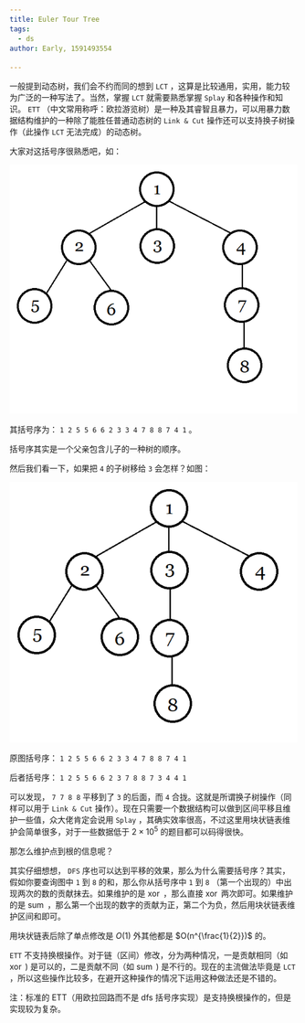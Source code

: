 ```yaml
---
title: Euler Tour Tree
tags:
  - ds
author: Early, 1591493554

---
```


一般提到动态树，我们会不约而同的想到 `LCT` ，这算是比较通用，实用，能力较为广泛的一种写法了。当然，掌握 `LCT` 就需要熟悉掌握 `Splay` 和各种操作和知识。 `ETT` （中文常用称呼：欧拉游览树）是一种及其睿智且暴力，可以用暴力数据结构维护的一种除了能胜任普通动态树的 `Link & Cut` 操作还可以支持换子树操作（此操作 `LCT` 无法完成）的动态树。

大家对这括号序很熟悉吧，如：

![](./images/ett1.png)

其括号序为： `1 2 5 5 6 6 2 3 3 4 7 8 8 7 4 1` 。

括号序其实是一个父亲包含儿子的一种树的顺序。

然后我们看一下，如果把 `4` 的子树移给 `3` 会怎样？如图：

![](./images/ett2.png)

原图括号序： `1 2 5 5 6 6 2 3 3 4 7 8 8 7 4 1` 

后者括号序： `1 2 5 5 6 6 2 3 7 8 8 7 3 4 4 1` 

可以发现， `7 7 8 8` 平移到了 `3` 的后面，而 `4` 合拢。这就是所谓换子树操作（同样可以用于 `Link & Cut` 操作）。现在只需要一个数据结构可以做到区间平移且维护一些值，众大佬肯定会说用 `Splay` ，其确实效率很高，不过这里用块状链表维护会简单很多，对于一些数据低于 $2 \times 10^5$ 的题目都可以码得很快。

那怎么维护点到根的信息呢？

其实仔细想想， `DFS` 序也可以达到平移的效果，那么为什么需要括号序？其实，假如你要查询图中 `1` 到 `8` 的和，那么你从括号序中 `1` 到 `8` （第一个出现的）中出现两次的数的贡献抹去。如果维护的是 $\operatorname{xor}$ ，那么直接 $\operatorname{xor}$ 两次即可。如果维护的是 $\operatorname{sum}$ ，那么第一个出现的数字的贡献为正，第二个为负，然后用块状链表维护区间和即可。

用块状链表后除了单点修改是 $O(1)$ 外其他都是 $O(n^{\frac{1}{2}})$ 的。

 `ETT` 不支持换根操作。对于链（区间）修改，分为两种情况，一是贡献相同（如 $\operatorname{xor}$ ) 是可以的，二是贡献不同（如 $\operatorname{sum}$ ) 是不行的。现在的主流做法毕竟是 `LCT` ，所以这些操作比较多，在避开这种操作的情况下运用这种做法还是不错的。

注：标准的 ETT（用欧拉回路而不是 dfs 括号序实现）是支持换根操作的，但是实现较为复杂。
